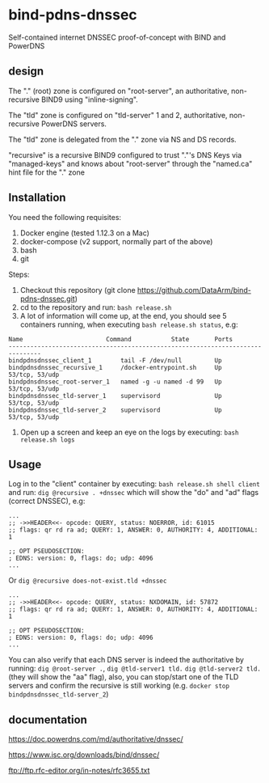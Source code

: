 # bind-pdns-dnssec

Self-contained internet DNSSEC proof-of-concept with BIND and PowerDNS

## design

The "." (root) zone is configured on "root-server", an authoritative, non-recursive
BIND9 using "inline-signing".

The "tld" zone is configured on "tld-server" 1 and 2, authoritative, non-recursive
PowerDNS servers.

The "tld" zone is delegated from the "." zone via NS and DS records.

"recursive" is a recursive BIND9 configured to trust "."'s DNS Keys via "managed-keys"
and knows about "root-server" through the "named.ca" hint file for the "." zone

## Installation

You need the following requisites:

1. Docker engine (tested 1.12.3 on a Mac)
1. docker-compose (v2 support, normally part of the above)
1. bash
1. git

Steps:

1. Checkout this repository (git clone https://github.com/DataArm/bind-pdns-dnssec.git)
1. cd to the repository and run: `bash release.sh`
1. A lot of information will come up, at the end, you should see 5 containers running,
when executing `bash release.sh status`, e.g:

```
Name                       Command           State       Ports
-------------------------------------------------------------------------------
bindpdnsdnssec_client_1        tail -F /dev/null         Up
bindpdnsdnssec_recursive_1     /docker-entrypoint.sh     Up      53/tcp, 53/udp
bindpdnsdnssec_root-server_1   named -g -u named -d 99   Up      53/tcp, 53/udp
bindpdnsdnssec_tld-server_1    supervisord               Up      53/tcp, 53/udp
bindpdnsdnssec_tld-server_2    supervisord               Up      53/tcp, 53/udp
```

1. Open up a screen and keep an eye on the logs by executing: `bash release.sh logs`

## Usage

Log in to the "client" container by executing: `bash release.sh shell client` and
run: `dig @recursive . +dnssec` which will show the "do" and "ad" flags (correct
DNSSEC), e.g:

```
...
;; ->>HEADER<<- opcode: QUERY, status: NOERROR, id: 61015
;; flags: qr rd ra ad; QUERY: 1, ANSWER: 0, AUTHORITY: 4, ADDITIONAL: 1

;; OPT PSEUDOSECTION:
; EDNS: version: 0, flags: do; udp: 4096
...
```
Or `dig @recursive does-not-exist.tld +dnssec`
```
...
;; ->>HEADER<<- opcode: QUERY, status: NXDOMAIN, id: 57872
;; flags: qr rd ra ad; QUERY: 1, ANSWER: 0, AUTHORITY: 4, ADDITIONAL: 1

;; OPT PSEUDOSECTION:
; EDNS: version: 0, flags: do; udp: 4096
...
```

You can also verify that each DNS server is indeed the authoritative by running:
`dig @root-server .`, `dig @tld-server1 tld.` `dig @tld-server2 tld.` (they will
show the "aa" flag), also, you can stop/start one of the TLD servers and confirm
the recursive is still working (e.g. `docker stop bindpdnsdnssec_tld-server_2`)

## documentation

https://doc.powerdns.com/md/authoritative/dnssec/

https://www.isc.org/downloads/bind/dnssec/

ftp://ftp.rfc-editor.org/in-notes/rfc3655.txt
